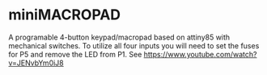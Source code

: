 # miniMACROPAD
A programable 4-button keypad/macropad based on attiny85 with mechanical switches.
To utilize all four inputs you will need to set the fuses for P5 and remove the LED from P1. See https://www.youtube.com/watch?v=JENvbYm0iJ8 
